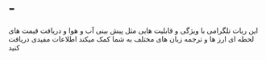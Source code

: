 # -
این ربات تلگرامی با ویژگی و قابلیت هایی مثل پیش بینی آب و هوا و دریافت قیمت های لحطه ای ارز ها و ترجمه زبان های مختلف به شما کمک میکند اطلاعات مفیدی دریافت کنید
